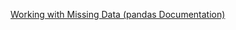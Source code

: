  [Working with Missing Data (pandas Documentation)](http://pandas.pydata.org/pandas-docs/stable/missing_data.html)

